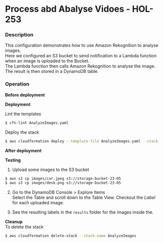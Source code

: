 # Process abd Abalyse Vidoes - HOL-253

### Description

This configuration demonstrates how to use Amazon Rekognition to analyse images.  
Here we configured an S3 bucket to send notification to a Lambda function when an image is uploaded to the Bucket.  
The Lambda function then calls Amazon Rekognition to analyse the image.  
The result is then stored in a DynamoDB table.

### Operation

**Before deployment**

**Deployment**

Lint the templates

```bash
$ cfn-lint AnalyzeImages.yaml
```

Deploy the stack

```bash
$ aws cloudformation deploy --template-file AnalyzeImages.yaml --stack-name AnalyzeImages --capabilities CAPABILITY_NAMED_IAM
```

**After deployment**

**Testing**

1. Upload some images to the S3 bucket

```bash
$ aws s3 cp images/car.jpeg s3://storage-bucket-23-05
$ aws s3 cp images/desk.png s3://storage-bucket-23-05
```

2. Go to the DynamoDB Console > Explore Items  
   Select the Table and scroll down to the Table View.
   Checkout the _Label_ for each uploaded image.

3. See the resulting labels in the `results` folder for the images inside the.

**Cleanup**  
 To delete the stack

```bash
$ aws cloudformation delete-stack --stack-name AnalyzeImages
```
